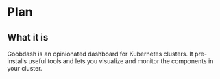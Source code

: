 # Plan
## What it is

Goobdash is an opinionated dashboard for Kubernetes clusters. It pre-installs
useful tools and lets you visualize and monitor the components in your cluster.